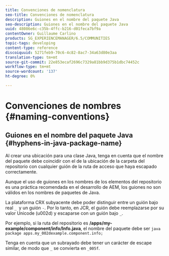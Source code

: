 ```yaml
---
title: Convenciones de nomenclatura
seo-title: Convenciones de nomenclatura
description: Guiones en el nombre del paquete Java
seo-description: Guiones en el nombre del paquete Java
uuid: 48086e6c-c35b-4ffc-b216-d01feca7bf9a
contentOwner: Guillaume Carlino
products: SG_EXPERIENCEMANAGER/6.5/COMMUNITIES
topic-tags: developing
content-type: reference
discoiquuid: 5271feb9-70c6-4c82-8ac7-34a63d80e3aa
translation-type: tm+mt
source-git-commit: 22e853ecaf2696c7329a81bb9d375b1dbc74452c
workflow-type: tm+mt
source-wordcount: '137'
ht-degree: 0%

---
```



# Convenciones de nombres {#naming-conventions}

## Guiones en el nombre del paquete Java {#hyphens-in-java-package-name}

Al crear una ubicación para una clase Java, tenga en cuenta que el nombre del paquete debe coincidir con el de la ubicación de la carpeta del repositorio con cualquier guión de la ruta de acceso que haya escapado correctamente.

Aunque el uso de guiones en los nombres de los elementos del repositorio es una práctica recomendada en el desarrollo de AEM, los guiones no son válidos en los nombres de paquetes de Java.

La plataforma CRX subyacente debe poder distinguir entre un guión bajo real `_ `y un guión `-`. Por lo tanto, en JCR, el guión debe reemplazarse por su valor Unicode (u002d) y escaparse con un guión bajo `_`.

Por ejemplo, si la ruta del repositorio es **/apps/my-example/component/info/Info.java**, el nombre del paquete debe ser `java package apps.my_002dexample.component.info;`

Tenga en cuenta que un subrayado debe tener un carácter de escape similar, de modo que `_` se convierta en `_005f`.
